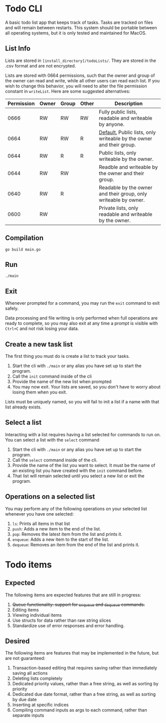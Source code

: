 # Todo CLI

A basic todo list app that keeps track of tasks. Tasks are tracked on files and will remain between restarts. This system should be portable between all operating systems, but it is only tested and maintained for MacOS.

## List Info

Lists are stored in `[install_directory]/todoLists/`. They are stored in the .csv format and are not encrypted. 

Lists are stored with 0664 permissions, such that the owner and group of the owner can read and write, while all other users can read each list. If you wish to change this behavior, you will need to alter the file permission constant in `writeList`. Here are some suggested alternatives:

| Permission | Owner | Group | Other | Description |
| ---------- | ----- | ----- | ----- | ----------- |
| 0666       | RW    | RW    | RW    | Fully public lists, readable and writeable by anyone. |
| 0664       | RW    | RW    | R     | <ins>Default.</ins> Public lists, only writeable by the owner and their group. |
| 0644       | RW    | R     | R     | Public lists, only writeable by the owner. |
| 0644       | RW    | RW    |       | Readble and writeable by the owner and their group. |
| 0640       | RW    | R     |       | Readable by the owner and their group, only writeable by owner. |
| 0600       | RW    |       |       | Private lists, only readable and writeable by the owner. |

## Compilation

```go build main.go```

## Run

```./main```

## Exit

Whenever prompted for a command, you may run the `exit` command to exit safely.

Data processing and file writing is only performed when full operations are ready to complete, so you may also exit at any time a prompt is visible with `Ctrl+C` and not risk losing your data.

## Create a new task list

The first thing you must do is create a list to track your tasks.

1. Start the cli with `./main` or any alias you have set up to start the program.
2. Call the `init` command inside of the cli
3. Provide the name of the new list when prompted
4. You may now exit. Your lists are saved, so you don't have to worry about losing them when you exit.

Lists must be uniquely named, so you will fail to init a list if a name with that list already exists.

## Select a list

Interacting with a list requires having a list selected for commands to run on. You can select a list with the `select` command

1. Start the cli with `./main` or any alias you have set up to start the program.
2. Call the `select` command inside of the cli.
3. Provide the name of the list you want to select. It must be the name of an existing list you have created with the `init` command before.
4. That list will remain selected until you select a new list or exit the program.

## Operations on a selected list

You may perform any of the following operations on your selected list whenever you have one selected:

1. `ls`: Prints all items in that list
2. `push`: Adds a new item to the end of the list.
3. `pop`: Removes the latest item from the list and prints it.
4. `enqueue`: Adds a new item to the start of the list.
5. `dequeue`: Removes an item from the end of the list and prints it.

# Todo items

## Expected

The following items are expected features that are still in progress:

1. ~~Queue functionality: support for `enqueue` and `dequeue` commands.~~
2. Editing items
3. Viewing individual items
4. Use structs for data rather than raw string slices
5. Standardize use of error responses and error handling.

## Desired

The following items are features that may be implemented in the future, but are not guaranteed:

1. Transaction-based editing that requires saving rather than immediately saving all actions
2. Deleting lists completely
3. Dedicated priority values, rather than a free string, as well as sorting by priority
4. Dedicated due date format, rather than a free string, as well as sorting by due date
5. Inserting at specific indices
6. Compiling command inputs as args to each command, rather than separate inputs











